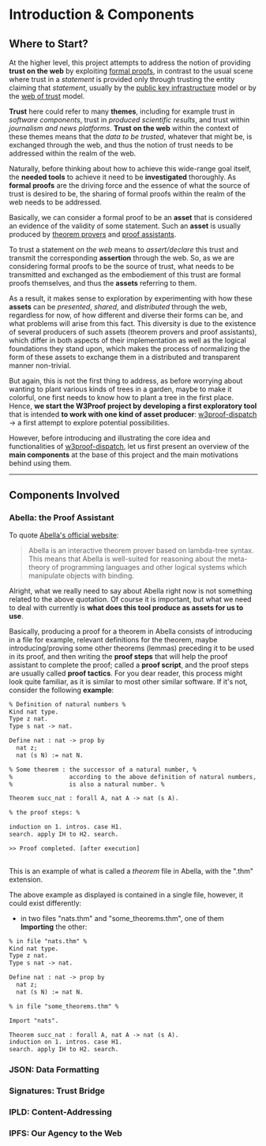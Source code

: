# Introduction & Components

## Where to Start?

At the higher level, this project attempts to address the notion of providing **trust on the web** by exploiting [formal proofs](https://en.wikipedia.org/wiki/Formal_verification#:~:text=In%20the%20context%20of%20hardware,using%20formal%20methods%20of%20mathematics.), in contrast to the usual scene where trust in a *statement* is provided only through trusting the entity claiming that *statement*, usually by the [public key infrastructure](https://en.wikipedia.org/wiki/Public_key_infrastructure) model or by the [web of trust](https://en.wikipedia.org/wiki/Web_of_trust) model.

**Trust** here could refer to many **themes**, including for example trust in *software components*, trust in *produced scientific results*, and trust within *journalism and news platforms*. **Trust on the web** within the context of these themes means that the *data to be trusted*, whatever that might be, is exchanged through the web, and thus the notion of trust needs to be addressed within the realm of the web.

Naturally, before thinking about how to achieve this wide-range goal itself, the **needed tools** to achieve it need to be **investigated** thoroughly. As **formal proofs** are the driving force and the essence of what the source of trust is desired to be, the sharing of formal proofs within the realm of the web needs to be addressed.

Basically, we can consider a formal proof to be an **asset** that is considered an evidence of the validity of some statement. Such an **asset** is usually produced by [theorem provers](https://en.wikipedia.org/wiki/Automated_theorem_proving) and [proof assistants](https://en.wikipedia.org/wiki/Proof_assistant).

To trust a statement *on the web* means to *assert/declare* this trust and transmit the corresponding **assertion** through the web. So, as we are considering formal proofs to be the source of trust, what needs to be transmitted and exchanged as the embodiement of this trust are formal proofs themselves, and thus the **assets** referring to them.

As a result, it makes sense to exploration by experimenting with how these **assets** can be *presented*, *shared*, and *distributed* through the web, regardless for now, of how different and diverse their forms can be, and what problems will arise from this fact. This diversity is due to the existence of several producers of such assets (theorem provers and proof assistants), which differ in both aspects of their implementation as well as the logical foundations they stand upon, which makes the process of normalizing the form of these assets to exchange them in a distributed and transparent manner non-trivial.

But again, this is not the first thing to address, as before worrying about wanting to plant various kinds of trees in a garden, maybe to make it colorful, one first needs to know how to plant a tree in the first place. Hence, **we start the W3Proof project by developing a first exploratory tool** that is intended **to work with one kind of asset producer**: [w3proof-dispatch](./w3proof-dispatch.md) &rarr; a first attempt to explore potential possibilities.

However, before introducing and illustrating the core idea and functionalities of [w3proof-dispatch](./w3proof-dispatch.md), let us first present an overview of the **main components** at the base of this project and the main motivations behind using them.

---

## Components Involved

### Abella: the Proof Assistant

To quote [Abella's official website](https://abella-prover.org):

> Abella is an interactive theorem prover based on lambda-tree syntax. This means that Abella is well-suited for reasoning about the meta-theory of programming languages and other logical systems which manipulate objects with binding.

Alright, what we really need to say about Abella right now is not something related to the above quotation. Of course it is important, but what we need to deal with currently is **what does this tool produce as assets for us to use**.

Basically, producing a proof for a theorem in Abella consists of introducing in a file for example, relevant definitions for the theorem, maybe introducing/proving some other theorems (lemmas) preceding it to be used in its proof, and then writing the **proof steps** that will help the proof assistant to complete the proof; called a **proof script**, and the proof steps are usually called **proof tactics**. For you dear reader, this process might look quite familiar, as it is similar to most other similar software. If it's not, consider the following **example**:

```apache
% Definition of natural numbers %
Kind nat type.
Type z nat.
Type s nat -> nat.

Define nat : nat -> prop by
  nat z;
  nat (s N) := nat N.

% Some theorem : the successor of a natural number, %
%                according to the above definition of natural numbers, %
%                is also a natural number. %

Theorem succ_nat : forall A, nat A -> nat (s A).

% the proof steps: %

induction on 1. intros. case H1.
search. apply IH to H2. search.

>> Proof completed. [after execution]
  
```

This is an example of what is called a *theorem* file in Abella, with the ".thm" extension.

The above example as displayed is contained in a single file, however, it could exist differently:

- in two files "nats.thm" and "some_theorems.thm", one of them **Importing** the other:

```apache
% in file "nats.thm" %
Kind nat type.
Type z nat.
Type s nat -> nat.

Define nat : nat -> prop by
  nat z;
  nat (s N) := nat N.
```

```apache
% in file "some_theorems.thm" %

Import "nats".

Theorem succ_nat : forall A, nat A -> nat (s A).
induction on 1. intros. case H1.
search. apply IH to H2. search.
```

### JSON: Data Formatting

### Signatures: Trust Bridge

### IPLD: Content-Addressing

### IPFS: Our Agency to the Web